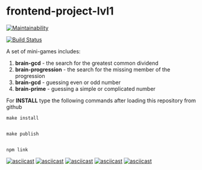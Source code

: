 # frontend-project-lvl1
  

[![Maintainability](https://api.codeclimate.com/v1/badges/5b5919c62623b98c0712/maintainability)](https://codeclimate.com/github/uzakovnikita/frontend-project-lvl1/maintainability)

[![Build Status](https://travis-ci.org/uzakovnikita/frontend-project-lvl1.svg?branch=master)](https://travis-ci.org/uzakovnikita/frontend-project-lvl1)


A set of mini-games includes: 
1) **brain-gcd** - the search for the greatest common dividend
2) **brain-progression** - the search for the missing member of the progression
3) **brain-gcd** - guessing even or odd number
4) **brain-prime** - guessing a simple or complicated number

For **INSTALL** type the following commands after loading this repository from github
    
    
    make install
    
    
    make publish
    
    
    npm link
    
    

[![asciicast](https://asciinema.org/a/282667.svg)](https://asciinema.org/a/282667)
[![asciicast](https://asciinema.org/a/282668.svg)](https://asciinema.org/a/282668)
[![asciicast](https://asciinema.org/a/282669.svg)](https://asciinema.org/a/282669)
[![asciicast](https://asciinema.org/a/282670.svg)](https://asciinema.org/a/282670)
[![asciicast](https://asciinema.org/a/282661.svg)](https://asciinema.org/a/282661)
